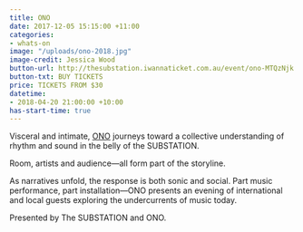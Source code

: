 ```yaml
---
title: ONO
date: 2017-12-05 15:15:00 +11:00
categories:
- whats-on
image: "/uploads/ono-2018.jpg"
image-credit: Jessica Wood
button-url: http://thesubstation.iwannaticket.com.au/event/ono-MTQzNjk
button-txt: BUY TICKETS
price: TICKETS FROM $30
datetime:
- 2018-04-20 21:00:00 +10:00
has-start-time: true
---
```


Visceral and intimate, [ONO](https://www.o-n-o.com.au/) journeys toward a collective understanding of rhythm and sound in the belly of the SUBSTATION.

Room, artists and audience—all form part of the storyline. 

As narratives unfold, the response is both sonic and social. Part music performance, part installation—ONO presents an evening of international and local guests exploring the undercurrents of music today. 

Presented by The SUBSTATION and ONO.
